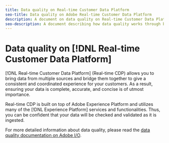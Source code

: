 ```yaml
---
title: Data quality on Real-time Customer Data Platform
seo-title: Data quality on Adobe Real-time Customer Data Platform
description: A document on data quality on Real-time Customer Data Platform
seo-description: A document describing how data quality works through batch and data ingestion on Adobe Real-time Customer Data Platform
---
```


# Data quality on [!DNL Real-time Customer Data Platform]

[!DNL Real-time Customer Data Platform] (Real-time CDP) allows you to bring data from multiple sources and bridge them together to give a consistent and coordinated experience for your customers. As a result, ensuring your data is complete, accurate, and concise is of utmost importance. 

Real-time CDP is built on top of Adobe Experience Platform and utilizes many of the [!DNL Experience Platform] services and functionalities. Thus, you can be confident that your data will be checked and validated as it is ingested.

For more detailed information about data quality, please read the [data quality documentation on Adobe I/O](../../ingestion/quality/overview.md).
